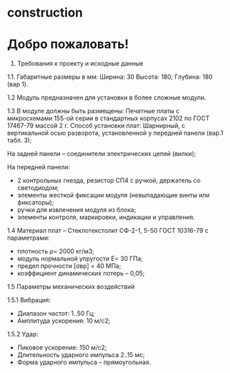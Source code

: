 # construction

# Добро пожаловать!

1. Требования к проекту и исходные данные

1.1. Габаритные размеры в мм: Ширина: 30 Высота: 180; Глубина: 180 (вар 1).

1.2	Модуль предназначен для установки в более сложные модули.

1.3	В модуле должны быть размещены:
Печатные платы с микросхемами 155-ой серии в стандартных корпусах 2102 по ГОСТ 17467-79 массой 2 г. Способ установки плат: Шарнирный, с вертикальной осью разворота, установленной у передней панели (вар.1 табл. З);

На задней панели – соединители электрических цепей (вилки);

На передней панели: 
- 2 контрольных гнезда, резистор СП4 с ручкой, держатель со светодиодом;
- элементы жесткой фиксации модуля (невыпадающие винты или фиксаторы);
- ручки для извлечения модуля из блока;
- элементы контроля, маркировки, индикации и управления.

1.4	Материал плат – Стеклотекстолит СФ-2-1, 5-50 ГОСТ 10316-79 с параметрами: 
- плотность ρ= 2000 кг/м3;
- модуль нормальной упругости Е= 30 ГПа; 
- предел прочности [σвр] = 40 МПа; 
- коэффициент динамических потерь – 0,05;

1.5	Параметры механических воздействий

1.5.1 Вибрация: 	
- Диапазон частот: 1..50 Гц;
- Амплитуда ускорения: 10 м/с2;

1.5.2 Удар:
- Пиковое ускорение: 150 м/с2;
- Длительность ударного импульса 2..15 мс;
- Форма ударного импульса – прямоугольная.
